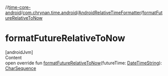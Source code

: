 //[time-core-android](../../../index.md)/[com.chrynan.time.android](../index.md)/[AndroidRelativeTimeFormatter](index.md)/[formatFutureRelativeToNow](format-future-relative-to-now.md)



# formatFutureRelativeToNow  
[androidJvm]  
Content  
open override fun [formatFutureRelativeToNow](format-future-relative-to-now.md)(futureTime: [DateTimeString](../../../../time-core/time-core/com.chrynan.time/-date-time-string/index.md)): [CharSequence](https://kotlinlang.org/api/latest/jvm/stdlib/kotlin/-char-sequence/index.html)  




